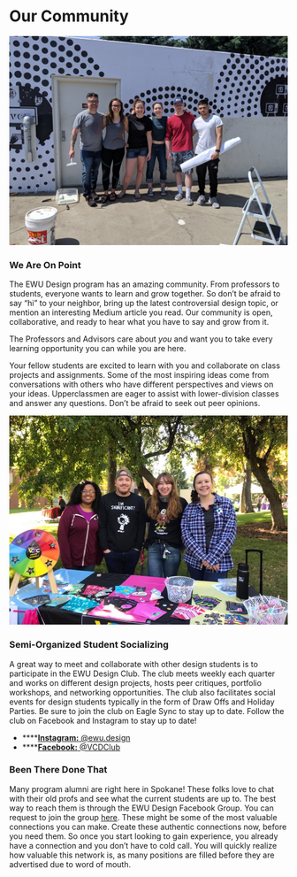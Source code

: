 # Our Community

![](../.gitbook/assets/group.jpg)

### **We Are On Point**

The EWU Design program has an amazing community. From professors to students, everyone wants to learn and grow together. So don’t be afraid to say “hi” to your neighbor, bring up the latest controversial design topic, or mention an interesting Medium article you read. Our community is open, collaborative, and ready to hear what you have to say and grow from it.

The Professors and Advisors care about _you_ and want you to take every learning opportunity you can while you are here.

Your fellow students are excited to learn with you and collaborate on class projects and assignments. Some of the most inspiring ideas come from conversations with others who have different perspectives and views on your ideas. Upperclassmen are eager to assist with lower-division classes and answer any questions. Don’t be afraid to seek out peer opinions.

![](../.gitbook/assets/design-club.jpg)

### Semi-Organized Student Socializing

A great way to meet and collaborate with other design students is to participate in the EWU Design Club. The club meets weekly each quarter and works on different design projects, hosts peer critiques, portfolio workshops, and networking opportunities. The club also facilitates social events for design students typically in the form of Draw Offs and Holiday Parties. Be sure to join the club on Eagle Sync to stay up to date. Follow the club on Facebook and Instagram to stay up to date! 

* \*\*\*\*[**Instagram:** @ewu.design](https://www.instagram.com/ewu.design/)
* \*\*\*\*[**Facebook:** @VCDClub](https://www.facebook.com/VCDClub/)

### Been There Done That

Many program alumni are right here in Spokane! These folks love to chat with their old profs and see what the current students are up to. The best way to reach them is through the EWU Design Facebook Group. You can request to join the group [here](https://www.facebook.com/groups/vcd.ewu/?ref=bookmarks). These might be some of the most valuable connections you can make. Create these authentic connections now, before you need them. So once you start looking to gain experience, you already have a connection and you don’t have to cold call. You will quickly realize how valuable this network is, as many positions are filled before they are advertised due to word of mouth.

